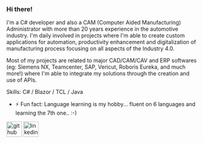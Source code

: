 ### Hi there!

I'm a C# developer and also a CAM (Computer Aided Manufacturing) Administrator with more than 20 years experience in the automotive industry. I'm daily involved in projects where I'm able to create custom applications for automation, productivity enhancement and digitalization of manufacturing process focusing on all aspects of the Industry 4.0.

Most of my projects are related to major CAD/CAM/CAV and ERP softwares (eg: Siemens NX, Teamcenter, SAP, Vericut, Roboris Eureka, and much more!) where I'm able to integrate my solutions through the creation and use of APIs.

Skills: C# / Blazor / TCL / Java

- ⚡ Fun fact: Language learning is my hobby... fluent on 6 languages and learning the 7th one.. :-) 


[<img src='https://cdn.jsdelivr.net/npm/simple-icons@3.0.1/icons/github.svg' alt='github' height='40'>](https://github.com/racamargo)  [<img src='https://cdn.jsdelivr.net/npm/simple-icons@3.0.1/icons/linkedin.svg' alt='linkedin' height='40'>](https://www.linkedin.com/in/rodrigodealmeidacamargo/)  

